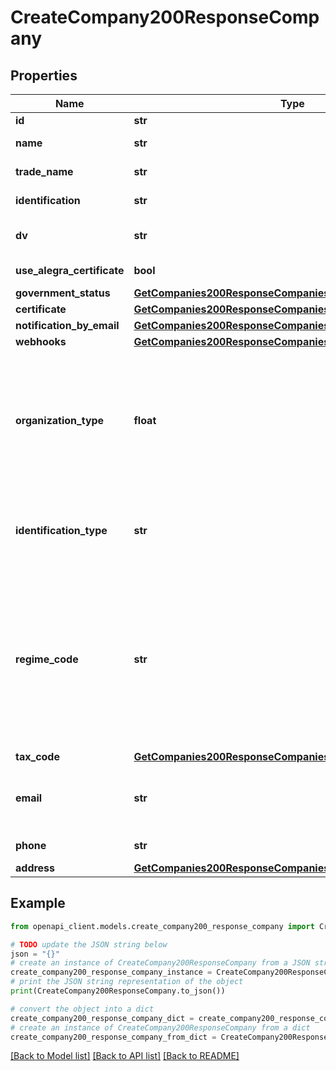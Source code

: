 # CreateCompany200ResponseCompany


## Properties

Name | Type | Description | Notes
------------ | ------------- | ------------- | -------------
**id** | **str** | Id de la empresa | [optional] 
**name** | **str** | Nombre/Razón Social de la empresa | 
**trade_name** | **str** | Nombre Comercial de la empresa | [optional] 
**identification** | **str** | Identificación de la empresa | 
**dv** | **str** | Dígito verificador de la identificación de la empresa | 
**use_alegra_certificate** | **bool** | True si deseas usar el certificado de Alegra | 
**government_status** | [**GetCompanies200ResponseCompaniesInnerGovernmentStatus**](GetCompanies200ResponseCompaniesInnerGovernmentStatus.md) |  | [optional] 
**certificate** | [**GetCompanies200ResponseCompaniesInnerCertificate**](GetCompanies200ResponseCompaniesInnerCertificate.md) |  | [optional] 
**notification_by_email** | [**GetCompanies200ResponseCompaniesInnerNotificationByEmail**](GetCompanies200ResponseCompaniesInnerNotificationByEmail.md) |  | [optional] 
**webhooks** | [**GetCompanies200ResponseCompaniesInnerWebhooks**](GetCompanies200ResponseCompaniesInnerWebhooks.md) |  | [optional] 
**organization_type** | **float** | Identificador de tipo de organización jurídica de la persona o empresa. Se debe colocar el Código que corresponda de la tabla de tipos de organización jurídica de la DIAN. &lt;br&gt;&lt;i&gt;Campo oficial DIAN &amp;lt;AdditionalAccountID&amp;gt;&lt;/i&gt; | [optional] 
**identification_type** | **str** | Tipo de documento de identificación de la empresa. Se debe colocar el Código que corresponda de la tabla de tipos de identificación de la DIAN | [optional] 
**regime_code** | **str** | Régimen al que pertenece la empresa. Se debe colocar el Código que corresponda de la tabla de tipos de régimen/responsabilidades fiscales de la DIAN. Para reportar varias obligaciones / responsabilidades, se deben reportar separando cada uno de los valores de la lista con &#39;;&#39;. Ejemplo O‐13;O‐15; | [optional] 
**tax_code** | [**GetCompanies200ResponseCompaniesInnerTaxCode**](GetCompanies200ResponseCompaniesInnerTaxCode.md) |  | [optional] 
**email** | **str** | Correo electrónico de la empresa. Se debe colocar el correo de recepción para documentos e instrumentos electrónicos | [optional] 
**phone** | **str** | Número de teléfono, celular u otro | [optional] 
**address** | [**GetCompanies200ResponseCompaniesInnerAddress**](GetCompanies200ResponseCompaniesInnerAddress.md) |  | [optional] 

## Example

```python
from openapi_client.models.create_company200_response_company import CreateCompany200ResponseCompany

# TODO update the JSON string below
json = "{}"
# create an instance of CreateCompany200ResponseCompany from a JSON string
create_company200_response_company_instance = CreateCompany200ResponseCompany.from_json(json)
# print the JSON string representation of the object
print(CreateCompany200ResponseCompany.to_json())

# convert the object into a dict
create_company200_response_company_dict = create_company200_response_company_instance.to_dict()
# create an instance of CreateCompany200ResponseCompany from a dict
create_company200_response_company_from_dict = CreateCompany200ResponseCompany.from_dict(create_company200_response_company_dict)
```
[[Back to Model list]](../README.md#documentation-for-models) [[Back to API list]](../README.md#documentation-for-api-endpoints) [[Back to README]](../README.md)


